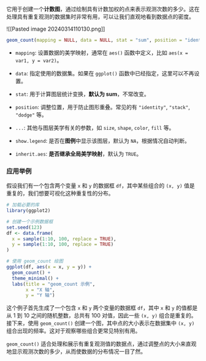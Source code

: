 它用于创建一个**计数图**，通过绘制具有计数加权的点来表示观测次数的多少。这在处理具有重复观测的数据集时非常有用，可以让我们直观地看到数据点的密度。

![[Pasted image 20240314110130.png]]


```R
geom_count(mapping = NULL, data = NULL, stat = "sum", position = "identity", ..., show.legend = NA, inherit.aes = TRUE)
```

- `mapping`: 设置数据的美学映射，通常在 `aes()` 函数中定义，比如 `aes(x = var1, y = var2)`。
- `data`: 指定使用的数据集。如果在 `ggplot()` 函数中已经指定，这里可以不再设置。
- `stat`: 用于计算图层统计变换，**默认为 sum**，不常改变。
- `position`: 调整位置，用于防止图形重叠。常见的有 `"identity"`, `"stack"`, `"dodge"` 等。

- `...`: 其他与图层美学有关的参数，如 `size`, `shape`, `color`, `fill` 等。

- `show.legend`: 是否在**图例**中显示该图层，默认为 `NA`，根据情况自动判断。
- `inherit.aes`: **是否继承全局美学映射**，默认为 `TRUE`。

### 应用举例

假设我们有一个包含两个变量 `x` 和 `y` 的数据框 `df`，其中某些组合的 `(x, y)` 值是重复的，我们想要可视化这种重复性的分布。

```R
# 加载必要的库
library(ggplot2)

# 创建一个示例数据框
set.seed(123)
df <- data.frame(
  x = sample(1:10, 100, replace = TRUE),
  y = sample(1:10, 100, replace = TRUE)
)

# 使用 geom_count 绘图
ggplot(df, aes(x = x, y = y)) +
  geom_count() +
  theme_minimal() +
  labs(title = "geom_count 示例",
       x = "X 轴",
       y = "Y 轴")
```

这个例子首先生成了一个包含 `x` 和 `y` 两个变量的数据框 `df`，其中 `x` 和 `y` 的值都是从 1 到 10 之间的随机整数，总共有 100 对值，因此一些 `(x, y)` 组合是重复的。接下来，使用 `geom_count()` 创建一个图，其中点的大小表示在数据集中 `(x, y)` 组合出现的频率。这对于观察哪些组合更常见特别有用。

`geom_count()` 适合处理和展示有重复观测值的数据点，通过调整点的大小来直观地显示观测次数的多少，从而使数据的分布情况一目了然。